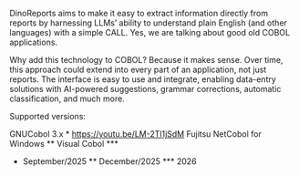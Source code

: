 DinoReports aims to make it easy to extract information directly from reports by harnessing LLMs’ ability to understand plain English (and other languages) with a simple CALL. Yes, we are talking about good old COBOL applications.

Why add this technology to COBOL? Because it makes sense. Over time, this approach could extend into every part of an application, not just reports. The interface is easy to use and integrate, enabling data-entry solutions with AI-powered suggestions, grammar corrections, automatic classification, and much more.

Supported versions:

GNUCobol 3.x * https://youtu.be/LM-2Tl1jSdM
Fujitsu NetCobol for Windows **
Visual Cobol ***

* September/2025
** December/2025
*** 2026



